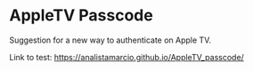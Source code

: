 # AppleTV Passcode
Suggestion for a new way to authenticate on Apple TV.

Link to test: <a target="_blank" href="https://analistamarcio.github.io/AppleTV_passcode/">https://analistamarcio.github.io/AppleTV_passcode/</a>
